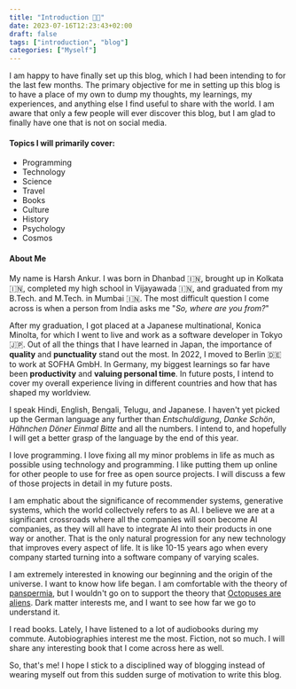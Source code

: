 ```yaml
---
title: "Introduction 🙏🏼"
date: 2023-07-16T12:23:43+02:00
draft: false
tags: ["introduction", "blog"]
categories: ["Myself"]
---
```


I am happy to have finally set up this blog, which I had been intending to for the last few months. The primary objective for me in setting up this blog is to have a place of my own to dump my thoughts, my learnings, my experiences, and anything else I find useful to share with the world. I am aware that only a few people will ever discover this blog, but I am glad to finally have one that is not on social media.

#### Topics I will primarily cover:
- Programming
- Technology
- Science
- Travel
- Books
- Culture
- History
- Psychology
- Cosmos

#### About Me
My name is Harsh Ankur. I was born in Dhanbad 🇮🇳, brought up in Kolkata 🇮🇳, completed my high school in Vijayawada 🇮🇳, and graduated from my B.Tech. and M.Tech. in Mumbai 🇮🇳. The most difficult question I come across is when a person from India asks me "_So, where are you from?_"

After my graduation, I got placed at a Japanese multinational, Konica Minolta, for which I went to live and work as a software developer in Tokyo 🇯🇵. Out of all the things that I have learned in Japan, the importance of **quality** and **punctuality** stand out the most. In 2022, I moved to Berlin 🇩🇪 to work at SOFHA GmbH. In Germany, my biggest learnings so far have been **productivity** and **valuing personal time**. In future posts, I intend to cover my overall experience living in different countries and how that has shaped my worldview.

I speak Hindi, English, Bengali, Telugu, and Japanese. I haven't yet picked up the German language any further than _Entschuldigung_, _Danke Schön_, _Hähnchen Döner Einmal Bitte_ and all the numbers. I intend to, and hopefully I will get a better grasp of the language by the end of this year.

I love programming. I love fixing all my minor problems in life as much as possible using technology and programming. I like putting them up online for other people to use for free as open source projects. I will discuss a few of those projects in detail in my future posts.

I am emphatic about the significance of recommender systems, generative systems, which the world collectvely refers to as AI. I believe we are at a significant crossroads where all the companies will soon become AI companies, as they will all have to integrate AI into their products in one way or another. That is the only natural progression for any new technology that improves every aspect of life. It is like 10-15 years ago when every company started turning into a software company of varying scales.

I am extremely interested in knowing our beginning and the origin of the universe. I want to know how life began. I am comfortable with the theory of [panspermia](https://en.wikipedia.org/wiki/Panspermia), but I wouldn't go on to support the theory that [Octopuses are aliens](https://www.sciencedirect.com/science/article/pii/S0079610718300798). Dark matter interests me, and I want to see how far we go to understand it.

I read books. Lately, I have listened to a lot of audiobooks during my commute. Autobiographies interest me the most. Fiction, not so much. I will share any interesting book that I come across here as well.

So, that's me! I hope I stick to a disciplined way of blogging instead of wearing myself out from this sudden surge of motivation to write this blog.